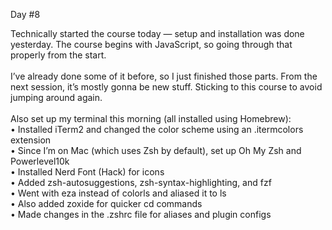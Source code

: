 Day #8

Technically started the course today — setup and installation was done yesterday. The course begins with JavaScript, so going through that properly from the start.
<br><br>
I’ve already done some of it before, so I just finished those parts. From the next session, it’s mostly gonna be new stuff. Sticking to this course to avoid jumping around again.
<br><br>
Also set up my terminal this morning (all installed using Homebrew):
<br>
• Installed iTerm2 and changed the color scheme using an .itermcolors extension
<br>
• Since I’m on Mac (which uses Zsh by default), set up Oh My Zsh and Powerlevel10k
<br>
• Installed Nerd Font (Hack) for icons
<br>
• Added zsh-autosuggestions, zsh-syntax-highlighting, and fzf
<br>
• Went with eza instead of colorls and aliased it to ls
<br>
• Also added zoxide for quicker cd commands
<br>
• Made changes in the .zshrc file for aliases and plugin configs
<br>
